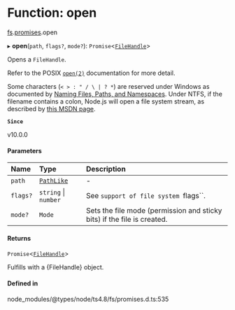 # Function: open

[fs](../modules/fs.md).[promises](../modules/fs.promises.md).open

▸ **open**(`path`, `flags?`, `mode?`): `Promise`<[`FileHandle`](../interfaces/fs.promises.FileHandle.md)\>

Opens a `FileHandle`.

Refer to the POSIX [`open(2)`](http://man7.org/linux/man-pages/man2/open.2.html) documentation for more detail.

Some characters (`< > : " / \ | ? *`) are reserved under Windows as documented
by [Naming Files, Paths, and Namespaces](https://docs.microsoft.com/en-us/windows/desktop/FileIO/naming-a-file). Under NTFS, if the filename contains
a colon, Node.js will open a file system stream, as described by [this MSDN page](https://docs.microsoft.com/en-us/windows/desktop/FileIO/using-streams).

**`Since`**

v10.0.0

#### Parameters

| Name | Type | Description |
| :------ | :------ | :------ |
| `path` | [`PathLike`](../types/fs.PathLike.md) | - |
| `flags?` | `string` \| `number` | See `support of file system `flags``. |
| `mode?` | `Mode` | Sets the file mode (permission and sticky bits) if the file is created. |

#### Returns

`Promise`<[`FileHandle`](../interfaces/fs.promises.FileHandle.md)\>

Fulfills with a {FileHandle} object.

#### Defined in

node_modules/@types/node/ts4.8/fs/promises.d.ts:535

